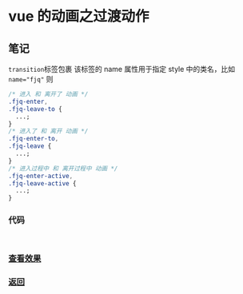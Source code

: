 # vue 的动画之过渡动作

## 笔记

`transition`标签包裹
该标签的 name 属性用于指定 style 中的类名，比如`name="fjq"`
则

```css
/* 进入 和 离开了 动画 */
.fjq-enter,
.fjq-leave-to {
  ...;
}
/* 进入了 和 离开 动画 */
.fjq-enter-to,
.fjq-leave {
  ...;
}
/* 进入过程中 和 离开过程中 动画 */
.fjq-enter-active,
.fjq-leave-active {
  ...;
}
```

### 代码

```html

```

```js
```

### [查看效果](45.html "内容展示")

### [返回](../index.html)
